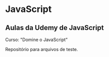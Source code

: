 # JavaScript

## Aulas da Udemy de JavaScript
Curso: "Domine o JavaScript" <br />
<p>Repositório para arquivos de teste.</p>
